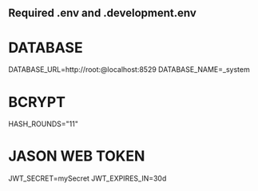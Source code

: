 ## Required .env and .development.env
# DATABASE 
DATABASE_URL=http://root:@localhost:8529
DATABASE_NAME=_system

# BCRYPT 
HASH_ROUNDS="11"

# JASON WEB TOKEN 
JWT_SECRET=mySecret
JWT_EXPIRES_IN=30d


